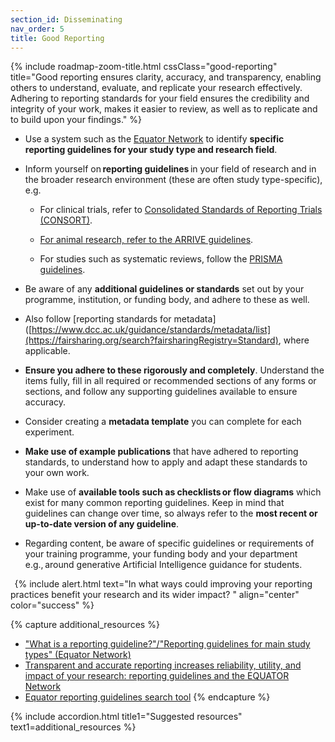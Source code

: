 ```yaml
---
section_id: Disseminating
nav_order: 5
title: Good Reporting
---
```


{% include roadmap-zoom-title.html cssClass="good-reporting" title="Good reporting ensures clarity, accuracy, and transparency, enabling others to understand, evaluate, and replicate your research effectively. Adhering to reporting standards for your field ensures the credibility and integrity of your work, makes it easier to review, as well as to replicate and to build upon your findings." %}

  - Use a system such as the [Equator Network](https://www.equator-network.org/reporting-guidelines/) to identify **specific reporting guidelines for your study type and research field**. 

  - Inform yourself on **reporting guidelines** in your field of research and in the broader research environment (these are often study type-specific), e.g. 

    - For clinical trials, refer to [Consolidated Standards of Reporting Trials (CONSORT)](https://www.equator-network.org/reporting-guidelines/consort/). 

    - [For animal research, refer to the ARRIVE guidelines](https://arriveguidelines.org/arrive-guidelines). 

    - For studies such as systematic reviews, follow the [PRISMA guidelines](https://www.prisma-statement.org/prisma-2020-checklist). 

  - Be aware of any **additional guidelines or standards** set out by your programme, institution, or funding body, and adhere to these as well.  

  - Also follow [reporting standards for metadata]([https://www.dcc.ac.uk/guidance/standards/metadata/list](https://fairsharing.org/search?fairsharingRegistry=Standard), where applicable. 

  - **Ensure you adhere to these rigorously and completely**. Understand the items fully, fill in all required or recommended sections of any forms or sections, and follow any supporting guidelines available to ensure accuracy.  

  - Consider creating a **metadata template** you can complete for each experiment. 

  - **Make use of example publications** that have adhered to reporting standards, to understand how to apply and adapt these standards to your own work.  

  - Make use of **available tools such as checklists or flow diagrams** which exist for many common reporting guidelines. Keep in mind that guidelines can change over time, so always refer to the **most recent or up-to-date version of any guideline**.  

  - Regarding content, be aware of specific guidelines or requirements of your training programme, your funding body and your department e.g., around generative Artificial Intelligence guidance for students. 

  
{% include alert.html text="In what ways could improving your reporting practices benefit your research and its wider impact? " align="center" color="success" %}

{% capture additional_resources %}
- ["What is a reporting guideline?"/"Reporting guidelines for main study types" (Equator Network)](https://www.equator-network.org/about-us/what-is-a-reporting-guideline/)
- [Transparent and accurate reporting increases reliability, utility, and impact of your research: reporting guidelines and the EQUATOR Network](https://bmcmedicine.biomedcentral.com/articles/10.1186/1741-7015-8-24)
- [Equator reporting guidelines search tool](https://www.equator-network.org/reporting-guidelines/)
{% endcapture %}

{% include accordion.html title1="Suggested resources" text1=additional_resources %}



 
